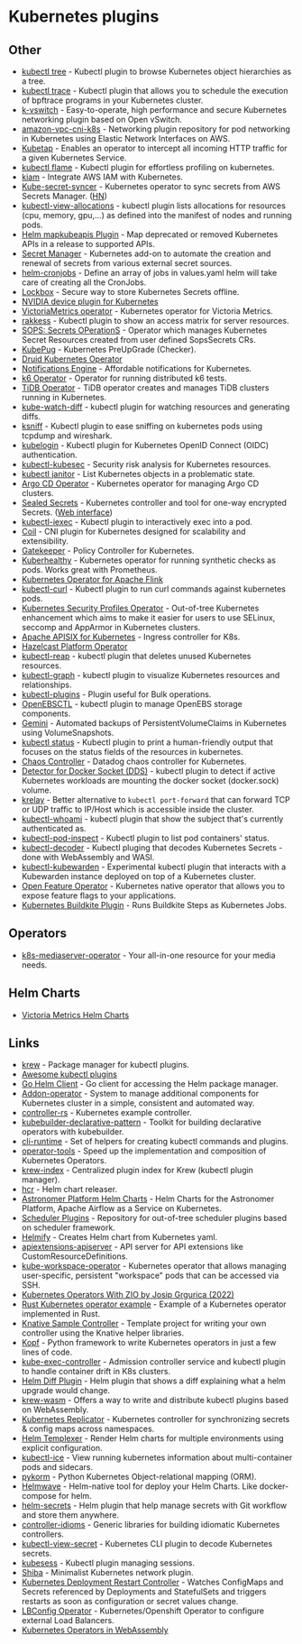 # Kubernetes plugins

## Other

- [kubectl tree](https://github.com/ahmetb/kubectl-tree) - Kubectl plugin to browse Kubernetes object hierarchies as a tree.
- [kubectl trace](https://github.com/iovisor/kubectl-trace) - Kubectl plugin that allows you to schedule the execution of bpftrace programs in your Kubernetes cluster.
- [k-vswitch](https://github.com/k-vswitch/k-vswitch) - Easy-to-operate, high performance and secure Kubernetes networking plugin based on Open vSwitch.
- [amazon-vpc-cni-k8s](https://github.com/aws/amazon-vpc-cni-k8s) - Networking plugin repository for pod networking in Kubernetes using Elastic Network Interfaces on AWS.
- [Kubetap](https://github.com/soluble-ai/kubetap) - Enables an operator to intercept all incoming HTTP traffic for a given Kubernetes Service.
- [kubectl flame](https://github.com/VerizonMedia/kubectl-flame) - Kubectl plugin for effortless profiling on kubernetes.
- [kiam](https://github.com/uswitch/kiam) - Integrate AWS IAM with Kubernetes.
- [Kube-secret-syncer](https://github.com/contentful-labs/kube-secret-syncer) - Kubernetes operator to sync secrets from AWS Secrets Manager. ([HN](https://news.ycombinator.com/item?id=24855569))
- [kubectl-view-allocations](https://github.com/davidB/kubectl-view-allocations) - kubectl plugin lists allocations for resources (cpu, memory, gpu,...) as defined into the manifest of nodes and running pods.
- [Helm mapkubeapis Plugin](https://github.com/hickeyma/helm-mapkubeapis) - Map deprecated or removed Kubernetes APIs in a release to supported APIs.
- [Secret Manager](https://github.com/itscontained/secret-manager) - Kubernetes add-on to automate the creation and renewal of secrets from various external secret sources.
- [helm-cronjobs](https://github.com/bambash/helm-cronjobs) - Define an array of jobs in values.yaml helm will take care of creating all the CronJobs.
- [Lockbox](https://github.com/cloudflare/lockbox) - Secure way to store Kubernetes Secrets offline.
- [NVIDIA device plugin for Kubernetes](https://github.com/NVIDIA/k8s-device-plugin)
- [VictoriaMetrics operator](https://github.com/VictoriaMetrics/operator) - Kubernetes operator for Victoria Metrics.
- [rakkess](https://github.com/corneliusweig/rakkess) - Kubectl plugin to show an access matrix for server resources.
- [SOPS: Secrets OPerationS](https://github.com/isindir/sops-secrets-operator) - Operator which manages Kubernetes Secret Resources created from user defined SopsSecrets CRs.
- [KubePug](https://github.com/rikatz/kubepug) - Kubernetes PreUpGrade (Checker).
- [Druid Kubernetes Operator](https://github.com/druid-io/druid-operator)
- [Notifications Engine](https://github.com/argoproj/notifications-engine) - Affordable notifications for Kubernetes.
- [k6 Operator](https://github.com/grafana/k6-operator) - Operator for running distributed k6 tests.
- [TiDB Operator](https://github.com/pingcap/tidb-operator) - TiDB operator creates and manages TiDB clusters running in Kubernetes.
- [kube-watch-diff](https://github.com/leopoldxx/kube-watch-diff) - kubectl plugin for watching resources and generating diffs.
- [ksniff](https://github.com/eldadru/ksniff) - Kubectl plugin to ease sniffing on kubernetes pods using tcpdump and wireshark.
- [kubelogin](https://github.com/int128/kubelogin) - Kubectl plugin for Kubernetes OpenID Connect (OIDC) authentication.
- [kubectl-kubesec](https://github.com/controlplaneio/kubectl-kubesec) - Security risk analysis for Kubernetes resources.
- [kubectl janitor](https://github.com/dastergon/kubectl-janitor) - List Kubernetes objects in a problematic state.
- [Argo CD Operator](https://github.com/argoproj-labs/argocd-operator) - Kubernetes operator for managing Argo CD clusters.
- [Sealed Secrets](https://github.com/bitnami-labs/sealed-secrets) - Kubernetes controller and tool for one-way encrypted Secrets. ([Web interface](https://github.com/bakito/sealed-secrets-web))
- [kubectl-iexec](https://github.com/gabeduke/kubectl-iexec) - Kubectl plugin to interactively exec into a pod.
- [Coil](https://github.com/cybozu-go/coil) - CNI plugin for Kubernetes designed for scalability and extensibility.
- [Gatekeeper](https://github.com/open-policy-agent/gatekeeper) - Policy Controller for Kubernetes.
- [Kuberhealthy](https://github.com/kuberhealthy/kuberhealthy) - Kubernetes operator for running synthetic checks as pods. Works great with Prometheus.
- [Kubernetes Operator for Apache Flink](https://github.com/spotify/flink-on-k8s-operator)
- [kubectl-curl](https://github.com/segmentio/kubectl-curl) - Kubectl plugin to run curl commands against kubernetes pods.
- [Kubernetes Security Profiles Operator](https://github.com/kubernetes-sigs/security-profiles-operator) - Out-of-tree Kubernetes enhancement which aims to make it easier for users to use SELinux, seccomp and AppArmor in Kubernetes clusters.
- [Apache APISIX for Kubernetes](https://github.com/apache/apisix-ingress-controller) - Ingress controller for K8s.
- [Hazelcast Platform Operator](https://github.com/hazelcast/hazelcast-platform-operator)
- [kubectl-reap](https://github.com/micnncim/kubectl-reap) - kubectl plugin that deletes unused Kubernetes resources.
- [kubectl-graph](https://github.com/steveteuber/kubectl-graph) - kubectl plugin to visualize Kubernetes resources and relationships.
- [kubectl-plugins](https://github.com/emreodabas/kubectl-plugins) - Plugin useful for Bulk operations.
- [OpenEBSCTL](https://github.com/openebs/openebsctl) - kubectl plugin to manage OpenEBS storage components.
- [Gemini](https://github.com/FairwindsOps/gemini) - Automated backups of PersistentVolumeClaims in Kubernetes using VolumeSnapshots.
- [kubectl status](https://github.com/bergerx/kubectl-status) - Kubectl plugin to print a human-friendly output that focuses on the status fields of the resources in kubernetes.
- [Chaos Controller](https://github.com/DataDog/chaos-controller) - Datadog chaos controller for Kubernetes.
- [Detector for Docker Socket (DDS)](https://github.com/aws-containers/kubectl-detector-for-docker-socket) - kubectl plugin to detect if active Kubernetes workloads are mounting the docker socket (docker.sock) volume.
- [krelay](https://github.com/knight42/krelay) - Better alternative to `kubectl port-forward` that can forward TCP or UDP traffic to IP/Host which is accessible inside the cluster.
- [kubectl-whoami](https://github.com/rajatjindal/kubectl-whoami) - kubectl plugin that show the subject that's currently authenticated as.
- [kubectl-pod-inspect](https://github.com/jpriebe/kubectl-pod-inspect) - Kubectl plugin to list pod containers' status.
- [kubectl-decoder](https://github.com/flavio/kubectl-decoder) - Kubectl pluging that decodes Kubernetes Secrets - done with WebAssembly and WASI.
- [kubectl-kubewarden](https://github.com/flavio/kubectl-kubewarden) - Experimental kubectl plugin that interacts with a Kubewarden instance deployed on top of a Kubernetes cluster.
- [Open Feature Operator](https://github.com/open-feature/open-feature-operator) - Kubernetes native operator that allows you to expose feature flags to your applications.
- [Kubernetes Buildkite Plugin](https://github.com/muhlba91/kubernetes-buildkite-plugin) - Runs Buildkite Steps as Kubernetes Jobs.

## Operators

- [k8s-mediaserver-operator](https://github.com/kubealex/k8s-mediaserver-operator) - Your all-in-one resource for your media needs.

## Helm Charts

- [Victoria Metrics Helm Charts](https://github.com/VictoriaMetrics/helm-charts)

## Links

- [krew](https://github.com/kubernetes-sigs/krew/) - Package manager for kubectl plugins.
- [Awesome kubectl plugins](https://github.com/ishantanu/awesome-kubectl-plugins)
- [Go Helm Client](https://github.com/mittwald/go-helm-client) - Go client for accessing the Helm package manager.
- [Addon-operator](https://github.com/flant/addon-operator) - System to manage additional components for Kubernetes cluster in a simple, consistent and automated way.
- [controller-rs](https://github.com/kube-rs/controller-rs) - Kubernetes example controller.
- [kubebuilder-declarative-pattern](https://github.com/kubernetes-sigs/kubebuilder-declarative-pattern) - Toolkit for building declarative operators with kubebuilder.
- [cli-runtime](https://github.com/kubernetes/cli-runtime) - Set of helpers for creating kubectl commands and plugins.
- [operator-tools](https://github.com/banzaicloud/operator-tools) - Speed up the implementation and composition of Kubernetes Operators.
- [krew-index](https://github.com/kubernetes-sigs/krew-index) - Centralized plugin index for Krew (kubectl plugin manager).
- [hcr](https://github.com/pete911/hcr) - Helm chart releaser.
- [Astronomer Platform Helm Charts](https://github.com/astronomer/astronomer) - Helm Charts for the Astronomer Platform, Apache Airflow as a Service on Kubernetes.
- [Scheduler Plugins](https://github.com/kubernetes-sigs/scheduler-plugins) - Repository for out-of-tree scheduler plugins based on scheduler framework.
- [Helmify](https://github.com/arttor/helmify) - Creates Helm chart from Kubernetes yaml.
- [apiextensions-apiserver](https://github.com/kubernetes/apiextensions-apiserver) - API server for API extensions like CustomResourceDefinitions.
- [kube-workspace-operator](https://github.com/refaktory/kube-workspace) - Kubernetes operator that allows managing user-specific, persistent "workspace" pods that can be accessed via SSH.
- [Kubernetes Operators With ZIO by Josip Grgurica (2022)](https://www.youtube.com/watch?v=Ppw_IkHfqy8)
- [Rust Kubernetes operator example](https://github.com/Pscheidl/rust-kubernetes-operator-example) - Example of a Kubernetes operator implemented in Rust.
- [Knative Sample Controller](https://github.com/knative-sandbox/sample-controller) - Template project for writing your own controller using the Knative helper libraries.
- [Kopf](https://github.com/nolar/kopf) - Python framework to write Kubernetes operators in just a few lines of code.
- [kube-exec-controller](https://github.com/box/kube-exec-controller) - Admission controller service and kubectl plugin to handle container drift in K8s clusters.
- [Helm Diff Plugin](https://github.com/databus23/helm-diff) - Helm plugin that shows a diff explaining what a helm upgrade would change.
- [krew-wasm](https://github.com/flavio/krew-wasm) - Offers a way to write and distribute kubectl plugins based on WebAssembly.
- [Kubernetes Replicator](https://github.com/mittwald/kubernetes-replicator) - Kubernetes controller for synchronizing secrets & config maps across namespaces.
- [Helm Templexer](https://github.com/hendrikmaus/helm-templexer) - Render Helm charts for multiple environments using explicit configuration.
- [kubectl-ice](https://github.com/NimbleArchitect/kubectl-ice) - View running kubernetes information about multi-container pods and sidecars.
- [pykorm](https://github.com/Frankkkkk/pykorm) - Python Kubernetes Object-relational mapping (ORM).
- [Helmwave](https://github.com/helmwave/helmwave) - Helm-native tool for deploy your Helm Charts. Like docker-compose for helm.
- [helm-secrets](https://github.com/jkroepke/helm-secrets) - Helm plugin that help manage secrets with Git workflow and store them anywhere.
- [controller-idioms](https://github.com/authzed/controller-idioms) - Generic libraries for building idiomatic Kubernetes controllers.
- [kubectl-view-secret](https://github.com/elsesiy/kubectl-view-secret) - Kubernetes CLI plugin to decode Kubernetes secrets.
- [kubesess](https://github.com/Ramilito/kubesess) - Kubectl plugin managing sessions.
- [Shiba](https://github.com/moycat/shiba) - Minimalist Kubernetes network plugin.
- [Kubernetes Deployment Restart Controller](https://github.com/xing/kubernetes-deployment-restart-controller) - Watches ConfigMaps and Secrets referenced by Deployments and StatefulSets and triggers restarts as soon as configuration or secret values change.
- [LBConfig Operator](https://github.com/carlosedp/lbconfig-operator) - Kubernetes/Openshift Operator to configure external Load Balancers.
- [Kubernetes Operators in WebAssembly](https://github.com/IBCNServices/wasm-operator)
